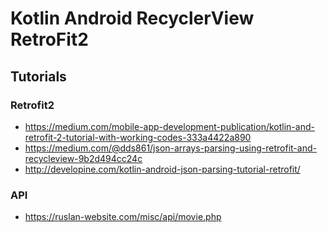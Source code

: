 # Kotlin Android RecyclerView RetroFit2

## Tutorials

### Retrofit2

- https://medium.com/mobile-app-development-publication/kotlin-and-retrofit-2-tutorial-with-working-codes-333a4422a890
- https://medium.com/@dds861/json-arrays-parsing-using-retrofit-and-recycleview-9b2d494cc24c
- http://developine.com/kotlin-android-json-parsing-tutorial-retrofit/

### API

- https://ruslan-website.com/misc/api/movie.php
